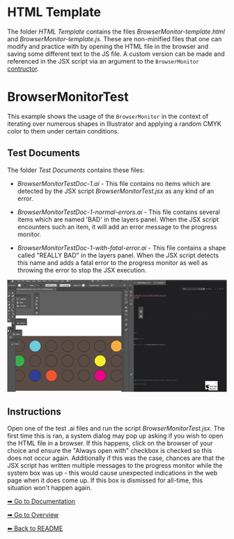 # HTML Template
The folder _HTML Template_ contains the files _BrowserMonitor-template.html_ and _BrowserMonitor-template.js_. These are non-minified files that one can modify and practice with by opening the HTML file in the browser and saving some different text to the JS file. A custom version can be made and referenced in the JSX script via an argument to the `BrowserMonitor` [contructor](Documentation.md#BrowserMonitor-Contructor-Arguments).

# BrowserMonitorTest
This example shows the usage of the `BrowserMonitor` in the context of iterating over numerous shapes in Illustrator and applying a random CMYK color to them under certain conditions.

## Test Documents
The folder _Test Documents_ contains these files:

* 
	_BrowserMonitorTestDoc-1<area>.ai_ - This file contains no items which are detected by the JSX script _BrowserMonitorTest.jsx_ as any kind of an error.

* _BrowserMonitorTestDoc-1-normal-errors<area>.ai_ - This file contains several items which are named 'BAD' in the layers panel. When the JSX script encounters such an item, it will add an error message to the progress monitor.

* _BrowserMonitorTestDoc-1-with-fatal-error<area>.ai_ - This file contains a shape called "REALLY BAD" in the layers panel. When the JSX script detects this name and adds a fatal error to the progress monitor as well as throwing the error to stop the JSX execution.

![Completion-Test-Image](images/FatalErrorTest-e.gif)

## Instructions
Open one of the test .ai files and run the script _BrowserMonitorTest.jsx_. The first time this is ran, a system dialog may pop up asking if you wish to open the HTML file in a browser. If this happens, click on the browser of your choice and ensure the "Always open with" checkbox is checked so this does not occur again. Additionally if this was the case, chances are that the JSX script has written multiple messages to the progress monitor while the system box was up - this would cause unexpected indications in the web page when it does come up. If this box is dismissed for all-time, this situation won't happen again.

[➡ Go to Documentation](Documentation.md)

[➡ Go to Overview](Overview.md)

[⬅ Back to README](README.md)
